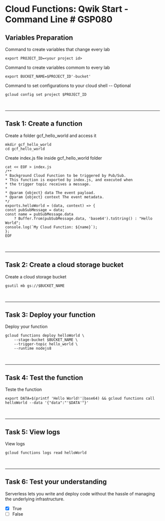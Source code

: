 # **Cloud Functions: Qwik Start - Command Line # GSP080**

## **Variables Preparation**

Command to create variables that change every lab

    export PROJECT_ID=<your project id>

Command to create variables commom to every lab

    export BUCKET_NAME=$PROJECT_ID'-bucket'

Command to set configurations to your cloud shell -- Optional

    gcloud config set project $PROJECT_ID

<br>

---

## **Task 1: Create a function**

Create a folder gcf_hello_world and access it

    mkdir gcf_hello_world
    cd gcf_hello_world

Create index.js file inside gcf_hello_world folder

    cat << EOF > index.js
    /**
    * Background Cloud Function to be triggered by Pub/Sub.
    * This function is exported by index.js, and executed when
    * the trigger topic receives a message.
    *
    * @param {object} data The event payload.
    * @param {object} context The event metadata.
    */
    exports.helloWorld = (data, context) => {
    const pubSubMessage = data;
    const name = pubSubMessage.data
        ? Buffer.from(pubSubMessage.data, 'base64').toString() : "Hello World";
    console.log(`My Cloud Function: ${name}`);
    };
    EOF

<br>

---

## **Task 2: Create a cloud storage bucket**

Create a cloud storage bucket

    gsutil mb gs://$BUCKET_NAME

<br>

---

## **Task 3: Deploy your function**

Deploy your function

    gcloud functions deploy helloWorld \
        --stage-bucket $BUCKET_NAME \
        --trigger-topic hello_world \
        --runtime nodejs8

<br>

---

## **Task 4: Test the function**

Teste the function

    export DATA=$(printf 'Hello World!'|base64) && gcloud functions call helloWorld --data '{"data":"'$DATA'"}'

<br>

---

## **Task 5: View logs**

View logs

    gcloud functions logs read helloWorld

<br>

---

## **Task 6: Test your understanding**

Serverless lets you write and deploy code without the hassle of managing the underlying infrastructure.

- [x] True
- [ ] False

<br>